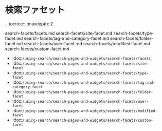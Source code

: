 検索ファセット
=============

.. toctree:: :maxdepth: 2

   search-facets/facets.md
   search-facets/site-facet.md
   search-facets/type-facet.md
   search-facets/tag-and-category-facet.md
   search-facets/folder-facet.md search-facets/user-facet.md
   search-facets/modified-facet.md search-facets/custom-facet.md

-  :doc:`/using-search/search-pages-and-widgets/search-facets/facets`
-  :doc:`/using-search/search-pages-and-widgets/search-facets/site-facet`
-  :doc:`/using-search/search-pages-and-widgets/search-facets/type-facet`
-  :doc:`/using-search/search-pages-and-widgets/search-facets/tag-and-category-facet`
-  :doc:`/using-search/search-pages-and-widgets/search-facets/folder-facet`
-  :doc:`/using-search/search-pages-and-widgets/search-facets/user-facet`
-  :doc:`/using-search/search-pages-and-widgets/search-facets/modified-facet`
-  :doc:`/using-search/search-pages-and-widgets/search-facets/custom-facet`
